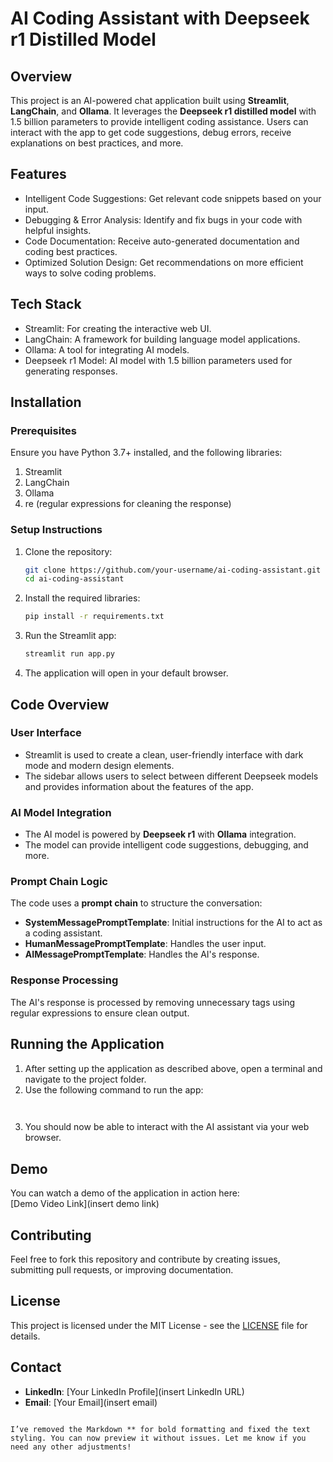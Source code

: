 
# AI Coding Assistant with Deepseek r1 Distilled Model

## Overview
This project is an AI-powered chat application built using **Streamlit**, **LangChain**, and **Ollama**. It leverages the **Deepseek r1 distilled model** with 1.5 billion parameters to provide intelligent coding assistance. Users can interact with the app to get code suggestions, debug errors, receive explanations on best practices, and more.

## Features
- Intelligent Code Suggestions: Get relevant code snippets based on your input.
- Debugging & Error Analysis: Identify and fix bugs in your code with helpful insights.
- Code Documentation: Receive auto-generated documentation and coding best practices.
- Optimized Solution Design: Get recommendations on more efficient ways to solve coding problems.

## Tech Stack
- Streamlit: For creating the interactive web UI.
- LangChain: A framework for building language model applications.
- Ollama: A tool for integrating AI models.
- Deepseek r1 Model: AI model with 1.5 billion parameters used for generating responses.

## Installation

### Prerequisites
Ensure you have Python 3.7+ installed, and the following libraries:

1. Streamlit
2. LangChain
3. Ollama
4. re (regular expressions for cleaning the response)

### Setup Instructions

1. Clone the repository:
   ```bash
   git clone https://github.com/your-username/ai-coding-assistant.git
   cd ai-coding-assistant
   ```

2. Install the required libraries:
   ```bash
   pip install -r requirements.txt
   ```

3. Run the Streamlit app:
   ```bash
   streamlit run app.py
   ```

4. The application will open in your default browser.

## Code Overview

### User Interface
- Streamlit is used to create a clean, user-friendly interface with dark mode and modern design elements.
- The sidebar allows users to select between different Deepseek models and provides information about the features of the app.

### AI Model Integration
- The AI model is powered by **Deepseek r1** with **Ollama** integration.
- The model can provide intelligent code suggestions, debugging, and more.

### Prompt Chain Logic
The code uses a **prompt chain** to structure the conversation:
- **SystemMessagePromptTemplate**: Initial instructions for the AI to act as a coding assistant.
- **HumanMessagePromptTemplate**: Handles the user input.
- **AIMessagePromptTemplate**: Handles the AI's response.

### Response Processing
The AI's response is processed by removing unnecessary tags using regular expressions to ensure clean output.

## Running the Application
1. After setting up the application as described above, open a terminal and navigate to the project folder.
2. Use the following command to run the app:
   ```bash
  

3. You should now be able to interact with the AI assistant via your web browser.

## Demo
You can watch a demo of the application in action here:  
[Demo Video Link](insert demo link)

## Contributing
Feel free to fork this repository and contribute by creating issues, submitting pull requests, or improving documentation.

## License
This project is licensed under the MIT License - see the [LICENSE](LICENSE) file for details.

## Contact
- **LinkedIn**: [Your LinkedIn Profile](insert LinkedIn URL)
- **Email**: [Your Email](insert email)
```

I’ve removed the Markdown ** for bold formatting and fixed the text styling. You can now preview it without issues. Let me know if you need any other adjustments!

